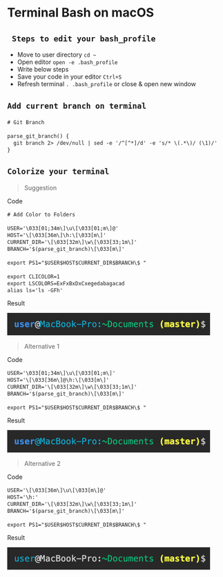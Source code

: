 # Terminal Bash on macOS

## ``` Steps to edit your bash_profile```
* Move to  user directory <code>cd ~</code>
* Open editor <code>open -e .bash_profile</code>
* Write below steps
* Save your code in your editor <code>Ctrl+S</code>
* Refresh terminal <code>. .bash_profile</code> or close & open new window

## ``` Add current branch on terminal ```
```
# Git Branch

parse_git_branch() {
  git branch 2> /dev/null | sed -e '/^[^*]/d' -e 's/* \(.*\)/ (\1)/'
}
```

## ``` Colorize your terminal ```
> Suggestion

Code
```
# Add Color to Folders

USER='\033[01;34m\]\u\[\033[01;m\]@'
HOST='\[\033[36m\]\h:\[\033[m\]'
CURRENT_DIR='\[\033[32m\]\w\[\033[33;1m\]'
BRANCH='$(parse_git_branch)\[\033[m\]'

export PS1="$USER$HOST$CURRENT_DIR$BRANCH\$ "

export CLICOLOR=1
export LSCOLORS=ExFxBxDxCxegedabagacad
alias ls='ls -GFh'
```
Result

![image info](./assets/suggestion.png)

> Alternative 1

Code
```
USER='\033[01;34m\]\u\[\033[01;m\]'
HOST='\[\033[36m\]@\h:\[\033[m\]'
CURRENT_DIR='\[\033[32m\]\w\[\033[33;1m\]'
BRANCH='$(parse_git_branch)\[\033[m\]'

export PS1="$USER$HOST$CURRENT_DIR$BRANCH\$ "
```
Result

![image info](./assets/alternative1.png)

> Alternative 2

Code
```
USER='\[\033[36m\]\u\[\033[m\]@'
HOST='\h:'
CURRENT_DIR='\[\033[32m\]\w\[\033[33;1m\]'
BRANCH='$(parse_git_branch)\[\033[m\]'

export PS1="$USER$HOST$CURRENT_DIR$BRANCH\$ "
```
Result

![image info](./assets/alternative2.png)

